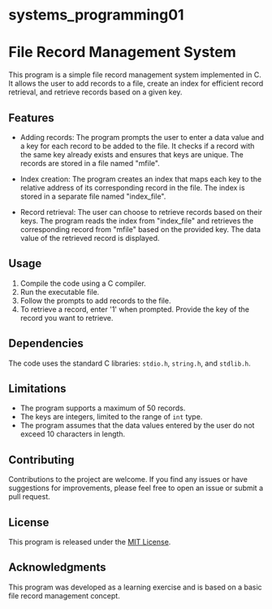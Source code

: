 # systems_programming01

# File Record Management System

This program is a simple file record management system implemented in C. It allows the user to add records to a file, create an index for efficient record retrieval, and retrieve records based on a given key.

## Features

- Adding records: The program prompts the user to enter a data value and a key for each record to be added to the file. It checks if a record with the same key already exists and ensures that keys are unique. The records are stored in a file named "mfile".

- Index creation: The program creates an index that maps each key to the relative address of its corresponding record in the file. The index is stored in a separate file named "index_file".

- Record retrieval: The user can choose to retrieve records based on their keys. The program reads the index from "index_file" and retrieves the corresponding record from "mfile" based on the provided key. The data value of the retrieved record is displayed.

## Usage

1. Compile the code using a C compiler.
2. Run the executable file.
3. Follow the prompts to add records to the file.
4. To retrieve a record, enter '1' when prompted. Provide the key of the record you want to retrieve.

## Dependencies

The code uses the standard C libraries: `stdio.h`, `string.h`, and `stdlib.h`.

## Limitations

- The program supports a maximum of 50 records.
- The keys are integers, limited to the range of `int` type.
- The program assumes that the data values entered by the user do not exceed 10 characters in length.

## Contributing

Contributions to the project are welcome. If you find any issues or have suggestions for improvements, please feel free to open an issue or submit a pull request.

## License

This program is released under the [MIT License](LICENSE).

## Acknowledgments

This program was developed as a learning exercise and is based on a basic file record management concept.

